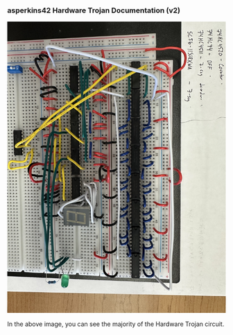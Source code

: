 ### asperkins42 Hardware Trojan Documentation (v2)
![alt text](images/IMG_4313.jpg "HWT 1")

In the above image, you can see the majority of the Hardware Trojan circuit. 
